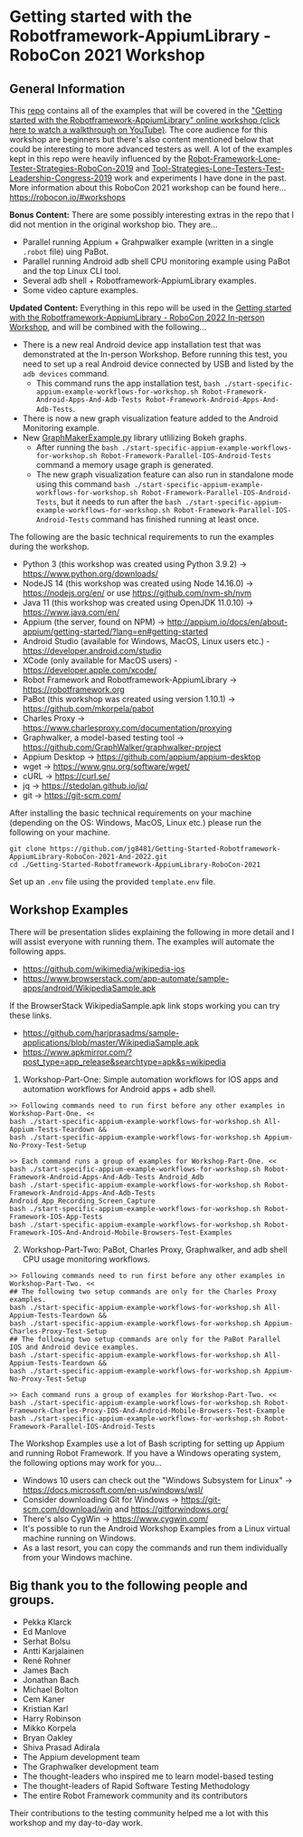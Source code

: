 # Getting started with the Robotframework-AppiumLibrary - RoboCon 2021 Workshop

## General Information

This [repo](https://github.com/jg8481/Getting-Started-Robotframework-AppiumLibrary-RoboCon-2021-And-2022) contains all of the examples that will be covered in the ["Getting started with the Robotframework-AppiumLibrary" online workshop (click here to watch a walkthrough on YouTube)](https://www.youtube.com/watch?v=lYHHIuNldM4). The core audience for this workshop are beginners but there's also content mentioned below that could be interesting to more advanced testers as well. A lot of the examples kept in this repo were heavily influenced by the [Robot-Framework-Lone-Tester-Strategies-RoboCon-2019](https://github.com/jg8481/Robot-Framework-Lone-Tester-Strategies-RoboCon-2019) and [Tool-Strategies-Lone-Testers-Test-Leadership-Congress-2019](https://github.com/jg8481/Tool-Strategies-Lone-Testers-Test-Leadership-Congress-2019) work and experiments I have done in the past. More information about this RoboCon 2021 workshop can be found here... https://robocon.io/#workshops

**Bonus Content:** There are some possibly interesting extras in the repo that I did not mention in the original workshop bio. They are...
- Parallel running Appium + Grahpwalker example (written in a single `.robot` file) uing PaBot.
- Parallel running Android adb shell CPU monitoring example using PaBot and the top Linux CLI tool.
- Several adb shell + Robotframework-AppiumLibrary examples.
- Some video capture examples.

**Updated Content:** Everything in this repo will be used in the [Getting started with the Robotframework-AppiumLibrary - RoboCon 2022 In-person Workshop](https://docs.google.com/presentation/d/1Ryy7e79WLZQFNhq4zuFPMGVTwyPb3Vd9/edit?usp=sharing&ouid=114159940647810230768&rtpof=true&sd=true), and will be combined with the following...
- There is a new real Android device app installation test that was demonstrated at the In-person Workshop. Before running this test, you need to set up a real Android device connected by USB and listed by the `adb devices` command.
  - This command runs the app installation test, `bash ./start-specific-appium-example-workflows-for-workshop.sh Robot-Framework-Android-Apps-And-Adb-Tests Robot-Framework-Android-Apps-And-Adb-Tests`.    
- There is now a new graph visualization feature added to the Android Monitoring example.
- New [GraphMakerExample.py](https://github.com/jg8481/Getting-Started-Robotframework-AppiumLibrary-RoboCon-2021-And-2022/blob/main/Workshop-Examples/Tests/Workshop-Part-Two/Resources/GraphMakerExample.py) library utlilizing Bokeh graphs.
  - After running the `bash ./start-specific-appium-example-workflows-for-workshop.sh Robot-Framework-Parallel-IOS-Android-Tests` command a memory usage graph is generated.
  - The new graph visualization feature can also run in standalone mode using this command `bash ./start-specific-appium-example-workflows-for-workshop.sh Robot-Framework-Parallel-IOS-Android-Tests`, but it needs to run after the `bash ./start-specific-appium-example-workflows-for-workshop.sh Robot-Framework-Parallel-IOS-Android-Tests` command has finished running at least once.

The following are the basic technical requirements to run the examples during the workshop.
- Python 3 (this workshop was created using Python 3.9.2) -> https://www.python.org/downloads/
- NodeJS 14 (this workshop was created using Node 14.16.0) -> https://nodejs.org/en/ or use https://github.com/nvm-sh/nvm
- Java 11 (this workshop was created using OpenJDK 11.0.10) -> https://www.java.com/en/
- Appium (the server, found on NPM) -> http://appium.io/docs/en/about-appium/getting-started/?lang=en#getting-started
- Android Studio (available for Windows, MacOS, Linux users etc.) - https://developer.android.com/studio
- XCode (only available for MacOS users) - https://developer.apple.com/xcode/
- Robot Framework and Robotframework-AppiumLibrary -> https://robotframework.org
- PaBot (this workshop was created using version 1.10.1) -> https://github.com/mkorpela/pabot
- Charles Proxy -> https://www.charlesproxy.com/documentation/proxying
- Graphwalker, a model-based testing tool -> https://github.com/GraphWalker/graphwalker-project
- Appium Desktop -> https://github.com/appium/appium-desktop
- wget -> https://www.gnu.org/software/wget/
- cURL -> https://curl.se/
- jq -> https://stedolan.github.io/jq/
- git -> https://git-scm.com/

After installing the basic technical requirements on your machine (depending on the OS: Windows, MacOS, Linux etc.) please run the following on your machine.
```
git clone https://github.com/jg8481/Getting-Started-Robotframework-AppiumLibrary-RoboCon-2021-And-2022.git
cd ./Getting-Started-Robotframework-AppiumLibrary-RoboCon-2021
```
Set up an `.env` file using the provided `template.env` file.

## Workshop Examples

There will be presentation slides explaining the following in more detail and I will assist everyone with running them. The examples will automate the following apps.
- https://github.com/wikimedia/wikipedia-ios
- https://www.browserstack.com/app-automate/sample-apps/android/WikipediaSample.apk

If the BrowserStack WikipediaSample.apk link stops working you can try these links.
- https://github.com/hariprasadms/sample-applications/blob/master/WikipediaSample.apk
- https://www.apkmirror.com/?post_type=app_release&searchtype=apk&s=wikipedia

1. Workshop-Part-One: Simple automation workflows for IOS apps and automation workflows for Android apps + adb shell.
```
>> Following commands need to run first before any other examples in Workshop-Part-One. <<
bash ./start-specific-appium-example-workflows-for-workshop.sh All-Appium-Tests-Teardown &&
bash ./start-specific-appium-example-workflows-for-workshop.sh Appium-No-Proxy-Test-Setup

>> Each command runs a group of examples for Workshop-Part-One. <<
bash ./start-specific-appium-example-workflows-for-workshop.sh Robot-Framework-Android-Apps-And-Adb-Tests Android_Adb
bash ./start-specific-appium-example-workflows-for-workshop.sh Robot-Framework-Android-Apps-And-Adb-Tests Android_App_Recording_Screen_Capture
bash ./start-specific-appium-example-workflows-for-workshop.sh Robot-Framework-IOS-App-Tests
bash ./start-specific-appium-example-workflows-for-workshop.sh Robot-Framework-IOS-And-Android-Mobile-Browsers-Test-Examples

```

2. Workshop-Part-Two: PaBot, Charles Proxy, Graphwalker, and adb shell CPU usage monitoring workflows.
```
>> Following commands need to run first before any other examples in Workshop-Part-Two. <<
## The following two setup commands are only for the Charles Proxy examples.
bash ./start-specific-appium-example-workflows-for-workshop.sh All-Appium-Tests-Teardown &&
bash ./start-specific-appium-example-workflows-for-workshop.sh Appium-Charles-Proxy-Test-Setup
## The following two setup commands are only for the PaBot Parallel IOS and Android device examples.
bash ./start-specific-appium-example-workflows-for-workshop.sh All-Appium-Tests-Teardown &&
bash ./start-specific-appium-example-workflows-for-workshop.sh Appium-No-Proxy-Test-Setup

>> Each command runs a group of examples for Workshop-Part-Two. <<
bash ./start-specific-appium-example-workflows-for-workshop.sh Robot-Framework-Charles-Proxy-IOS-And-Android-Mobile-Browsers-Test-Example
bash ./start-specific-appium-example-workflows-for-workshop.sh Robot-Framework-Parallel-IOS-Android-Tests
```

The Workshop Examples use a lot of Bash scripting for setting up Appium and running Robot Framework. If you have a Windows operating system, the following options may work for you...
- Windows 10 users can check out the "Windows Subsystem for Linux" -> https://docs.microsoft.com/en-us/windows/wsl/
- Consider downloading Git for Windows -> https://git-scm.com/download/win and https://gitforwindows.org/
- There's also CygWin -> https://www.cygwin.com/
- It's possible to run the Android Workshop Examples from a Linux virtual machine running on Windows.
- As a last resort, you can copy the commands and run them individually from your Windows machine.

## Big thank you to the following people and groups.

- Pekka Klarck
- Ed Manlove
- Serhat Bolsu
- Antti Karjalainen
- René Rohner
- James Bach
- Jonathan Bach
- Michael Bolton
- Cem Kaner
- Kristian Karl
- Harry Robinson
- Mikko Korpela
- Bryan Oakley
- Shiva Prasad Adirala
- The Appium development team
- The Graphwalker development team
- The thought-leaders who inspired me to learn model-based testing
- The thought-leaders of Rapid Software Testing Methodology
- The entire Robot Framework community and its contributors

Their contributions to the testing community helped me a lot with this workshop and my day-to-day work.
